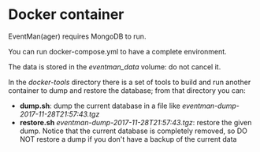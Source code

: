 # Docker container

EventMan(ager) requires MongoDB to run.

You can run docker-compose.yml to have a complete environment.

The data is stored in the *eventman_data* volume: do not cancel it.

In the *docker-tools* directory there is a set of tools to build and run another container to dump and restore the database; from that directory you can:

* **dump.sh**: dump the current database in a file like *eventman-dump-2017-11-28T21:57:43.tgz*
* **restore.sh** *eventman-dump-2017-11-28T21:57:43.tgz*: restore the given dump. Notice that the current database is completely removed, so DO NOT restore a dump if you don't have a backup of the current data


